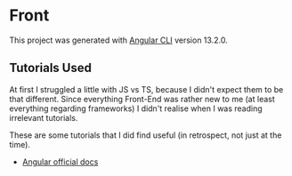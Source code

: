# Front

This project was generated with [Angular CLI](https://github.com/angular/angular-cli) version 13.2.0.

## Tutorials Used

At first I struggled a little with JS vs TS, because I didn't expect them to be
that different.  Since everything Front-End was rather new to me (at least
everything regarding frameworks) I didn't realise when I was reading irrelevant
tutorials.

These are some tutorials that I did find useful (in retrospect, not just at the
time).

* [Angular official docs](https://angular.io/docs)
